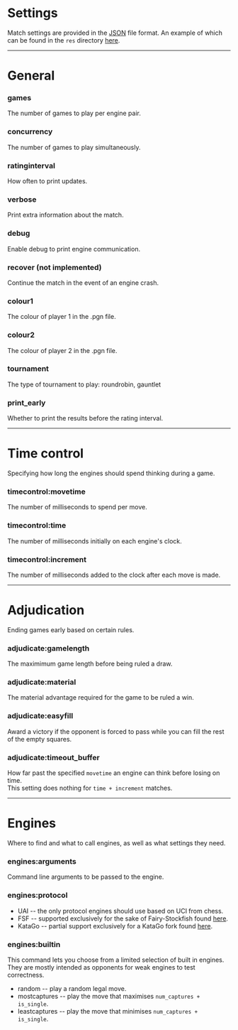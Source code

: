 # Settings
Match settings are provided in the [JSON](https://en.wikipedia.org/wiki/JSON) file format. An example of which can be found in the `res` directory [here](./res/settings.json).

---

# General

### __games__
The number of games to play per engine pair.

### __concurrency__
The number of games to play simultaneously.

### __ratinginterval__
How often to print updates.

### __verbose__
Print extra information about the match.

### __debug__
Enable debug to print engine communication.

### __recover__ (not implemented)
Continue the match in the event of an engine crash.

### __colour1__
The colour of player 1 in the .pgn file.

### __colour2__
The colour of player 2 in the .pgn file.

### __tournament__
The type of tournament to play: roundrobin, gauntlet

### __print_early__
Whether to print the results before the rating interval.

---

# Time control
Specifying how long the engines should spend thinking during a game.

### __timecontrol:movetime__
The number of milliseconds to spend per move.

### __timecontrol:time__
The number of milliseconds initially on each engine's clock.

### __timecontrol:increment__
The number of milliseconds added to the clock after each move is made.

---

# Adjudication
Ending games early based on certain rules.

### __adjudicate:gamelength__
The maximimum game length before being ruled a draw.

### __adjudicate:material__
The material advantage required for the game to be ruled a win.

### __adjudicate:easyfill__
Award a victory if the opponent is forced to pass while you can fill the rest of the empty squares.

### __adjudicate:timeout_buffer__
How far past the specified `movetime` an engine can think before losing on time.<br>
This setting does nothing for `time + increment` matches.

---

# Engines
Where to find and what to call engines, as well as what settings they need.

### __engines:arguments__
Command line arguments to be passed to the engine.

### __engines:protocol__
- UAI -- the only protocol engines should use based on UCI from chess.
- FSF -- supported exclusively for the sake of Fairy-Stockfish found [here](https://github.com/ianfab/Fairy-Stockfish).
- KataGo -- partial support exclusively for a KataGo fork found [here](https://github.com/hzyhhzy/KataGo/tree/Ataxx).

### __engines:builtin__
This command lets you choose from a limited selection of built in engines. They are mostly intended as opponents for weak engines to test correctness.
- random -- play a random legal move.
- mostcaptures -- play the move that maximises `num_captures + is_single`.
- leastcaptures -- play the move that minimises `num_captures + is_single`.
